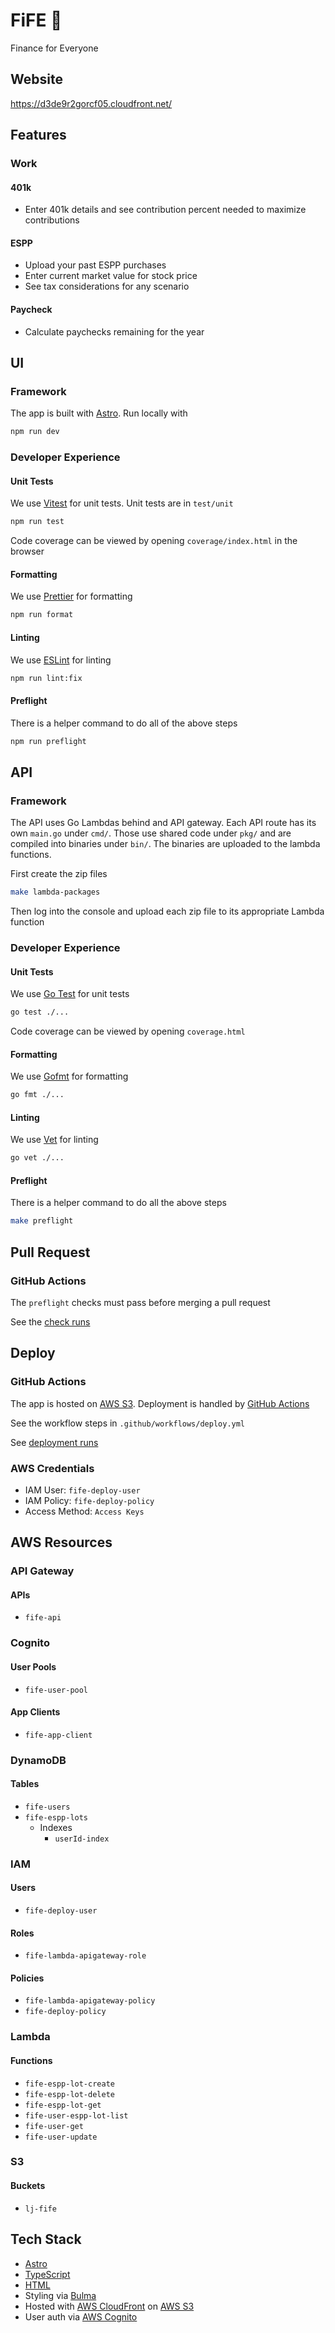 # FiFE 🪈

Finance for Everyone

## Website

<https://d3de9r2gorcf05.cloudfront.net/>

## Features

### Work

#### 401k

- Enter 401k details and see contribution percent needed to maximize contributions

#### ESPP

- Upload your past ESPP purchases
- Enter current market value for stock price
- See tax considerations for any scenario

#### Paycheck

- Calculate paychecks remaining for the year

## UI

### Framework

The app is built with [Astro](https://astro.build/). Run locally with

```bash
npm run dev
```

### Developer Experience

#### Unit Tests

We use [Vitest](https://vitest.dev/) for unit tests. Unit tests are in `test/unit`

```bash
npm run test
```

Code coverage can be viewed by opening `coverage/index.html` in the browser

#### Formatting

We use [Prettier](https://prettier.io/) for formatting

```bash
npm run format
```

#### Linting

We use [ESLint](https://eslint.org/) for linting

```bash
npm run lint:fix
```

#### Preflight

There is a helper command to do all of the above steps

```bash
npm run preflight
```

## API

### Framework

The API uses Go Lambdas behind and API gateway.
Each API route has its own `main.go` under `cmd/`.
Those use shared code under `pkg/` and are compiled into binaries under `bin/`.
The binaries are uploaded to the lambda functions.

First create the zip files

```bash
make lambda-packages
```

Then log into the console and upload each zip file to its appropriate Lambda function

### Developer Experience

#### Unit Tests

We use [Go Test](https://pkg.go.dev/cmd/go#hdr-Test_packages) for unit tests

```bash
go test ./...
```

Code coverage can be viewed by opening `coverage.html`

#### Formatting

We use [Gofmt](https://pkg.go.dev/cmd/gofmt) for formatting

```bash
go fmt ./...
```

#### Linting

We use [Vet](https://pkg.go.dev/cmd/vet@go1.24.4) for linting

```bash
go vet ./...
```

#### Preflight

There is a helper command to do all the above steps

```bash
make preflight
```

## Pull Request

### GitHub Actions

The `preflight` checks must pass before merging a pull request

See the [check runs](https://github.com/ljhurst/fife/actions/workflows/check.yml)

## Deploy

### GitHub Actions

The app is hosted on [AWS S3](https://aws.amazon.com/s3/).
Deployment is handled by [GitHub Actions](https://github.com/features/actions)

See the workflow steps in `.github/workflows/deploy.yml`

See [deployment runs](https://github.com/ljhurst/fife/actions)

### AWS Credentials

- IAM User: `fife-deploy-user`
- IAM Policy: `fife-deploy-policy`
- Access Method: `Access Keys`

## AWS Resources

### API Gateway

#### APIs

- `fife-api`

### Cognito

#### User Pools

- `fife-user-pool`

#### App Clients

- `fife-app-client`

### DynamoDB

#### Tables

- `fife-users`
- `fife-espp-lots`
  - Indexes
    - `userId-index`

### IAM

#### Users

- `fife-deploy-user`

#### Roles

- `fife-lambda-apigateway-role`

#### Policies

- `fife-lambda-apigateway-policy`
- `fife-deploy-policy`

### Lambda

#### Functions

- `fife-espp-lot-create`
- `fife-espp-lot-delete`
- `fife-espp-lot-get`
- `fife-user-espp-lot-list`
- `fife-user-get`
- `fife-user-update`

### S3

#### Buckets

- `lj-fife`

## Tech Stack

- [Astro](https://astro.build/)
- [TypeScript](https://www.typescriptlang.org/)
- [HTML](https://developer.mozilla.org/en-US/docs/Glossary/HTML5)
- Styling via [Bulma](https://bulma.io/)
- Hosted with [AWS CloudFront](https://aws.amazon.com/cloudfront/) on [AWS S3](https://docs.aws.amazon.com/AmazonS3/latest/userguide/HostingWebsiteOnS3Setup.html)
- User auth via [AWS Cognito](https://aws.amazon.com/cognito/)
